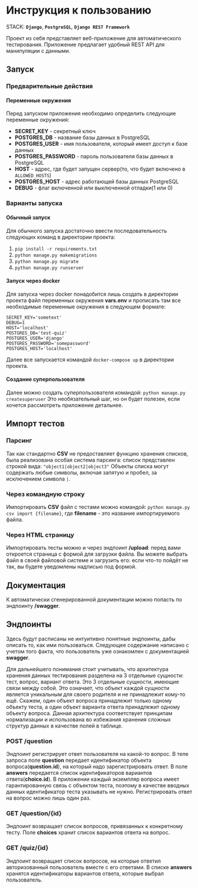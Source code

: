 # Инструкция к пользованию

STACK: **`Django`**,  **`PostgreSQL`**,  **`Django REST Framework`**

Проект из себя представляет веб-приложение для автоматического тестирования. Приложение предлагает удобный REST API для манипуляции с данными.

## Запуск  
### Предварительные действия  
#### Переменные окружения  
Перед запуском приложения необходимо определить следующие переменные окружения:  
- **SECRET_KEY** - секретный ключ  
- **POSTGRES_DB** - название базы данных в PostgreSQL  
- **POSTGRES_USER** - имя пользователя, который имеет доступ к базе данных  
- **POSTGRES_PASSWORD** - пароль пользователя базы данных в PostgreSQL  
- **HOST** - адрес, где будет запущен сервер(то, что будет включено в `ALLOWED_HOSTS`)
- **POSTGRES_HOST** - адрес работающей базы данных PostgreSQL  
- **DEBUG** - флаг включенной или выключенной отладки(1 или 0)
### Варианты запуска  
#### Обычный запуск  
Для обычного запуска достаточно ввести последовательность следующих команд в директории проекта:  
1. `pip install -r requirements.txt`  
2. `python manage.py makemigrations`  
3. `python manage.py migrate`  
4. `python manage.py runserver`  
#### Запуск через docker  
Для запуска через docker понадобится лишь создать в директории проекта файл переменных окружения **vars.env** и прописать там все необходимые переменные окружения в следующем формате:
```
SECRET_KEY='sometext'  
DEBUG=1
HOST='localhost'  
POSTGRES_DB='test-quiz'  
POSTGRES_USER='django'  
POSTGRES_PASSWORD='somepassword'  
POSTGRES_HOST='localhost'
```
Далее все запускается командой `docker-compose up` в директории проекта.
#### Создание суперпользователя
Далее можно создать суперпользователя командой:
`python manage.py createsuperuser`
Это необязательный шаг, но он будет полезен, если хочется рассмотреть приложение детальнее.

## Импорт тестов
### Парсинг
Так как стандартно **CSV** не предоставляет функцию хранения списков, была реализована особая система парсинга: список представлен строкой вида:
`"object1|object2|object3"`
Объекты списка могут содержать любые символы, включая запятую и пробел, за исключением символа `|`.

### Через командную строку
Импортировать **CSV** файл с тестами можно командой:
`python manage.py csv import {filename}`, где **filename** - это название импортируемого файла.

### Через HTML страницу
Импортировать тесты можно и через эндпоинт **/upload**:  перед вами откроется страница с формой для загрузки файла. Вы можете выбрать файл в своей файловой системе и загрузить его: если что-то пойдёт не так, вы будете уведомлены надписью под формой.

## Документация
К автоматически сгенерированной документации можно попасть по эндпоинту **/swagger**.

## Эндпоинты
Здесь будут расписаны не интуитивно понятные эндпоинты, дабы описать то, как ими пользоваться. Следующее содержание написано с учетом того факта, что пользователь уже ознакомлен с документацией **swagger**.

Для дальнейшего понимания стоит учитывать, что архитектура хранения данных тестирования разделена на 3 отдельные сущности: тест, вопрос, вариант ответа. Это 3 отдельные сущности, имеющие связи между собой. Это означает, что объект каждой сущности является уникальным для своего родителя и не принадлежит кому-то ещё. Скажем, один объект вопроса принадлежит только одному объекту теста, а один объект варианта ответа принадлежит одному объекту вопроса. Данная архитектура соответствует принципам нормализации и использована во избежания хранения сложных структур данных в качестве полей в таблице.
### POST /question
Эндпоинт регистрирует ответ пользователя на какой-то вопрос. В теле запроса поле **question** передает идентификатор объекта вопроса(**question.id**), на который надо зарегистрировать ответ. В поле **answers**  передается список идентификаторов вариантов ответа(**choice.id**). В приложении каждый экземпляр вопроса имеет гарантированную связь с объектом теста,  поэтому в качестве вводных данных идентификатор теста указывать не нужно. Регистрировать ответ на вопрос можно лишь один раз.

### GET /question/{id}
Эндпоинт возвращает список вопросов, привязанных к конкретному тесту. Поле **choices** хранит список вариантов ответа на вопрос.

### GET /quiz/{id}
Эндпоинт возвращает список вопросов, на которые ответил авторизованный пользователь вместе с его ответами. В списке **answers** хранятся идентификаторы вариантов ответа, которые выбрал пользователь.